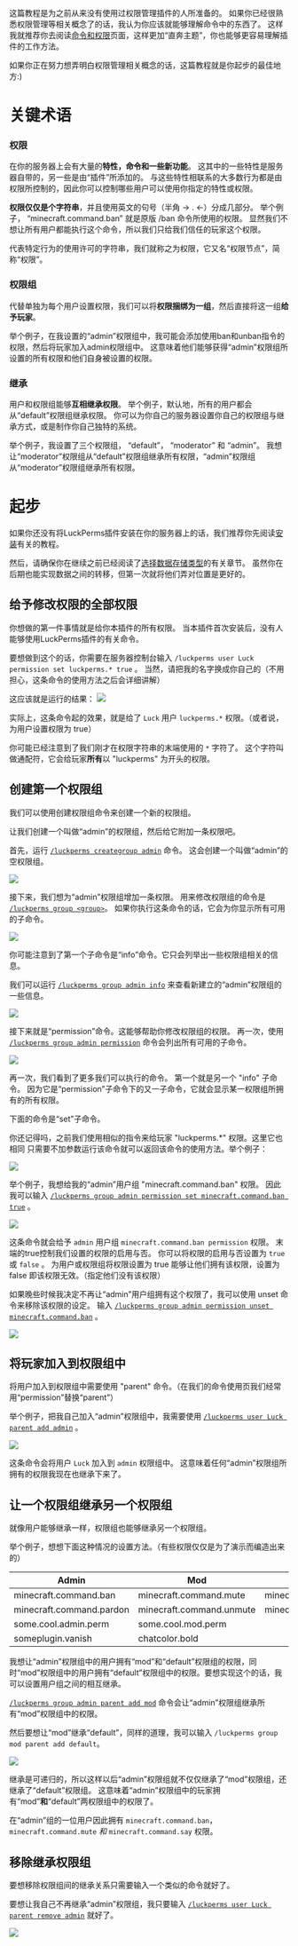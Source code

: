 这篇教程是为之前从来没有使用过权限管理插件的人所准备的。
如果你已经很熟悉权限管理等相关概念了的话，我认为你应该就能够理解命令中的东西了。
这样我就推荐你去阅读[命令和权限](/Command-Usage.md)页面，这样更加“直奔主题”，你也能够更容易理解插件的工作方法。

如果你正在努力想弄明白权限管理相关概念的话，这篇教程就是你起步的最佳地方:)


# 关键术语
### 权限
在你的服务器上会有大量的**特性，命令和一些新功能**。
这其中的一些特性是服务器自带的，另一些是由“插件”所添加的。
与这些特性相联系的大多数行为都是由权限所控制的，因此你可以控制哪些用户可以使用你指定的特性或权限。
 
**权限仅仅是个字符串**，并且使用英文的句号（半角 → . ←）分成几部分。
举个例子， “minecraft.command.ban” 就是原版 /ban 命令所使用的权限。
显然我们不想让所有用户都能执行这个命令，所以我们只给我们信任的玩家这个权限。

代表特定行为的使用许可的字符串，我们就称之为权限，它又名“权限节点”，简称“权限”。

### 权限组

代替单独为每个用户设置权限，我们可以将**权限捆绑为一组**，然后直接将这一组**给予玩家**。

举个例子，在我设置的“admin”权限组中，我可能会添加使用ban和unban指令的权限，然后将玩家加入admin权限组中。
这意味着他们能够获得“admin”权限组所设置的所有权限和他们自身被设置的权限。


### 继承

用户和权限组能够**互相继承权限**。
举个例子，默认地，所有的用户都会从“default”权限组继承权限。
你可以为你自己的服务器设置你自己的权限组与继承方式，或是制作你自己独特的系统。

举个例子，我设置了三个权限组， “default”， “moderator” 和 “admin”。
我想让“moderator”权限组从“default”权限组继承所有权限，“admin”权限组从“moderator”权限组继承所有权限。

# 起步

如果你还没有将LuckPerms插件安装在你的服务器上的话，我们推荐你先阅读[安装](/Setup.md)有关的教程。

然后，请确保你在继续之前已经阅读了[选择数据存储类型](/Choosing-a-Storage-type.md)的有关章节。
虽然你在后期也能实现数据之间的转移，但第一次就将他们弄对位置是更好的。

## 给予修改权限的全部权限
你想做的第一件事情就是给你本插件的所有权限。
当本插件首次安装后，没有人能够使用LuckPerms插件的有关命令。

要想做到这个的话，你需要在服务器控制台输入 `/luckperms user Luck permission set luckperms.* true` 。
当然，请把我的名字换成你自己的（不用担心，这条命令的使用方法之后会详细讲解）

这应该就是运行的结果：
 ![](http://i.imgur.com/zaw4l7q.png)

实际上，这条命令起的效果，就是给了 `Luck` 用户 `luckperms.*` 权限。（或者说，为用户设置权限为 true）

你可能已经注意到了我们刚才在权限字符串的末端使用的 `*` 字符了。
这个字符叫做通配符，它会给玩家**所有**以 "luckperms" 为开头的权限。

## 创建第一个权限组
我们可以使用创建权限组命令来创建一个新的权限组。

让我们创建一个叫做“admin”的权限组，然后给它附加一条权限吧。

首先，运行 [`/luckperms creategroup admin`](/Command-Usage.md#lp-creategroup) 命令。
这会创建一个叫做“admin”的空权限组。

![](http://i.imgur.com/3mz08n1.png)

接下来，我们想为“admin”权限组增加一条权限。
用来修改权限组的命令是 [`/luckperms group <group>`](/Command-Usage.md#group---lp-group-group-)。
如果你执行这条命令的话，它会为你显示所有可用的子命令。

![](http://i.imgur.com/CPiZK5G.png)

你可能注意到了第一个子命令是“info”命令。它只会列举出一些权限组相关的信息。

我们可以运行 [`/luckperms group admin info`](/Command-Usage.md#lp-group-group-info) 来查看新建立的“admin”权限组的一些信息。

![](http://i.imgur.com/agliG4f.png)

接下来就是“permission”命令。这能够帮助你修改权限组的权限。
再一次，使用 [`/luckperms group admin permission`](/Command-Usage.md#permission---lp-user-user-permission---lp-group-group-permission-) 命令会列出所有可用的子命令。

![](http://i.imgur.com/T4P5YFy.png)

再一次，我们看到了更多我们可以执行的命令。
第一个就是另一个 "info" 子命令。
因为它是“permission”子命令下的又一子命令，它就会显示某一权限组所拥有的所有权限。

下面的命令是“set”子命令。

你还记得吗，之前我们使用相似的指令来给玩家 "luckperms.*" 权限。这里它也相同
只需要不加参数运行该命令就可以返回该命令的使用方法。举个例子：

![](http://i.imgur.com/8h16DV0.png)

举个例子，我想给我的“admin”用户组 "minecraft.command.ban" 权限。
因此我可以输入 [`/luckperms group admin permission set minecraft.command.ban true`](/Command-Usage.md#lp-usergroup-usergroup-permission-set) 。

![](http://i.imgur.com/McXI5Nx.png)

这条命令就会给予 `admin` 用户组 `minecraft.command.ban permission` 权限。
末端的true控制我们设置的权限的启用与否。
你可以将权限的启用与否设置为 `true` 或 `false` 。
为用户或权限组将权限设置为 true 能够让他们拥有该权限，设置为 false 即该权限无效。（指定他们没有该权限）

如果晚些时候我决定不再让“admin”用户组拥有这个权限了，我可以使用 unset 命令来移除该权限的设定。
输入 [`/luckperms group admin permission unset minecraft.command.ban`](/Command-Usage.md#lp-usergroup-usergroup-permission-unset) 。

![](http://i.imgur.com/x1ecIQo.png)

## 将玩家加入到权限组中
将用户加入到权限组中需要使用 "parent" 命令。（在我们的命令使用页我们经常用“permission”替换“parent”）

举个例子，把我自己加入“admin”权限组中，我需要使用 [`/luckperms user Luck parent add admin`](/Command-Usage.md#lp-usergroup-usergroup-parent-add) 。

![](http://i.imgur.com/eScw7gC.png)

这条命令会将用户 `Luck` 加入到 `admin` 权限组中。
这意味着任何“admin”权限组所拥有的权限我现在也继承下来了。

## 让一个权限组继承另一个权限组
就像用户能够继承一样，权限组也能够继承另一个权限组。

举个例子，想想下面这种情况的设置方法。（有些权限仅仅是为了演示而编造出来的）

| Admin | Mod | Default |
|-------|-----|---------|
| minecraft.command.ban | minecraft.command.mute | minecraft.command.say |
| minecraft.command.pardon | minecraft.command.unmute | minecraft.command.me |
| some.cool.admin.perm | some.cool.mod.perm | |
| someplugin.vanish | chatcolor.bold | |

我想让“admin”权限组中的用户拥有“mod”和“default”权限组的权限，同时“mod”权限组中的用户拥有“default”权限组中的权限。要想实现这个的话，我可以设置用户组之间的相互继承。

[`/luckperms group admin parent add mod`](/Command-Usage.md#lp-usergroup-usergroup-parent-add) 命令会让“admin”权限组继承所有“mod”权限组中的权限。

然后要想让“mod”继承“default”，同样的道理，我可以输入 `/luckperms group mod parent add default`。

![](http://i.imgur.com/tYcKGe6.png)

继承是可递归的，所以这样以后“admin”权限组就不仅仅继承了“mod”权限组，还继承了“default”权限组。
这意味着“admin”权限组中的玩家拥有“mod”**和**“default”两权限组中的权限了。

在“admin”组的一位用户因此拥有 `minecraft.command.ban`，`minecraft.command.mute` *和* `minecraft.command.say` 权限。

## 移除继承权限组
要想移除权限组间的继承关系只需要输入一个类似的命令就好了。

要想让我自己不再继承“admin”权限组，我只要输入 [`/luckperms user Luck parent remove admin`](/Command-Usage.md#lp-usergroup-usergroup-parent-remove) 就好了。

![](http://i.imgur.com/Fa4Mlgs.png)
